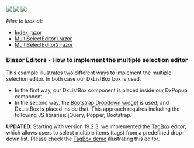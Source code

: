 <!-- default badges list -->
![](https://img.shields.io/endpoint?url=https://codecentral.devexpress.com/api/v1/VersionRange/213938381/19.2.1%2B)
[![](https://img.shields.io/badge/Open_in_DevExpress_Support_Center-FF7200?style=flat-square&logo=DevExpress&logoColor=white)](https://supportcenter.devexpress.com/ticket/details/T820528)
[![](https://img.shields.io/badge/📖_How_to_use_DevExpress_Examples-e9f6fc?style=flat-square)](https://docs.devexpress.com/GeneralInformation/403183)
<!-- default badges end -->
<!-- default file list -->
*Files to look at*:

* [Index.razor](./CS/MultiSelectEditor/Pages/Index.razor)
* [MultiSelectEditor1.razor](./CS/MultiSelectEditor/Components/MultiSelectEditor1.razor)
* [MultiSelectEditor2.razor](./CS/MultiSelectEditor/Components/MultiSelectEditor2.razor)
<!-- default file list end -->

### Blazor Editors - How to implement the multiple selection editor 

This example illustrates two different ways to implement the multiple selection editor. In both case our DxListBox box is used.
 
- In the first way, our DxListBox component is placed inside our DxPopup component. 
- In the second way, the [Bootstrap Dropdown widget](https://getbootstrap.com/docs/4.0/components/dropdowns/) is used, and DxListBox is placed inside that. This approach requires including the following JS libraries: jQuery, Popper, Bootstrap. 

**UPDATED**:
Starting with version 19.2.3, we implemented the [TagBox](https://docs.devexpress.com/Blazor/DevExpress.Blazor.DxTagBox-2) editor, which allows users to select multiple items (tags) from a predefined drop-down list. Please check the [TagBox demo](https://demos.devexpress.com/Blazor/TagBox) illustrating this editor.

